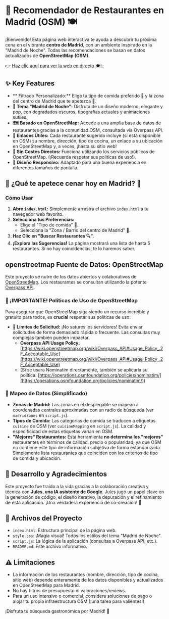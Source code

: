 # 🌃 Recomendador de Restaurantes en Madrid (OSM) 🍽️

¡Bienvenido! Esta página web interactiva te ayuda a descubrir tu próxima cena en el vibrante **centro de Madrid**, con un ambiente inspirado en la "Madrid de Noche". Todas las recomendaciones se basan en datos actualizados de **OpenStreetMap (OSM)**.


👉 [Haz clic aquí para ver la web en directo 🍽️✨](https://pgf3712.github.io/Madrid-Restaurants-AI-JULES/)

## ✨ Key Features

*   ** Filtrado Personalizado:** Elige tu tipo de comida preferido 🍱 y la zona del centro de Madrid que te apetezca 📍.
*   **🌙 Tema "Madrid de Noche":** Disfruta de un diseño moderno, elegante y pop, con degradados oscuros, tipografías actuales y animaciones sutiles.
*   **🗺️ Basado en OpenStreetMap:** Accede a una amplia base de datos de restaurantes gracias a la comunidad OSM, consultada vía Overpass API.
*   **🔗 Enlaces Útiles:** Cada restaurante sugerido incluye (si está disponible en OSM) su nombre, dirección, tipo de cocina, un enlace a su ubicación en OpenStreetMap y, a veces, ¡hasta su sitio web!
*   **🚫 Sin Costes Directos:** Funciona utilizando los servicios públicos de OpenStreetMap. (¡Recuerda respetar sus políticas de uso!).
*   **📱 Diseño Responsivo:** Adaptado para una buena experiencia en diferentes tamaños de pantalla.

## 🚀 ¿Qué te apetece cenar hoy en Madrid? 🍴

### Cómo Usar

1.  **Abre `index.html`:** Simplemente arrastra el archivo `index.html` a tu navegador web favorito.
2.  **Selecciona tus Preferencias:**
    *   Elige el "Tipo de comida" 🌮.
    *   Selecciona la "Zona / Barrio del centro de Madrid" 🌆.
3.  **Haz Clic en "Buscar Restaurantes 🔍".**
4.  **¡Explora las Sugerencias!** La página mostrará una lista de hasta 5 restaurantes. Si no hay coincidencias, te lo haremos saber.

## openstreetmap Fuente de Datos: OpenStreetMap

Este proyecto se nutre de los datos abiertos y colaborativos de [OpenStreetMap](https://www.openstreetmap.org/). Los restaurantes se consultan utilizando la potente [Overpass API](https://wiki.openstreetmap.org/wiki/Overpass_API).

### 📜 ¡IMPORTANTE! Políticas de Uso de OpenStreetMap

Para asegurar que OpenStreetMap siga siendo un recurso increíble y gratuito para todos, es **crucial** respetar sus políticas de uso:

*   **🚦 Límites de Solicitud:** ¡No satures los servidores! Evita enviar solicitudes de forma demasiado rápida o frecuente. Las consultas muy complejas también pueden impactar.
    *   **Overpass API Usage Policy:** [https://wiki.openstreetmap.org/wiki/Overpass_API#Usage_Policy_.2F_Acceptable_Use](https://wiki.openstreetmap.org/wiki/Overpass_API#Usage_Policy_.2F_Acceptable_Use)
    *   (Si se usara Nominatim directamente, también se aplicaría su política: [https://operations.osmfoundation.org/policies/nominatim/](https://operations.osmfoundation.org/policies/nominatim/))

### 🧩 Mapeo de Datos (Simplificado)

-   **Zonas de Madrid:** Las zonas en el desplegable se mapean a coordenadas centrales aproximadas con un radio de búsqueda (ver `madridZones` en `script.js`).
-   **Tipos de Comida:** Las categorías de comida se traducen a etiquetas `cuisine` de OSM (ver `cuisineMapping` en `script.js`). La calidad y especificidad de estas etiquetas varían en OSM.
-   **"Mejores" Restaurantes:** Esta herramienta **no determina los "mejores"** restaurantes en términos de calidad, precio o popularidad, ya que OSM no contiene este tipo de información subjetiva de forma estandarizada. Simplemente lista restaurantes que coinciden con los criterios de tipo de comida y ubicación.

## 🤖 Desarrollo y Agradecimientos

Este proyecto fue traído a la vida gracias a la colaboración creativa y técnica con **Jules, una IA asistente de Google**. Jules jugó un papel clave en la generación de código, el diseño iterativo, la depuración y el refinamiento de esta aplicación. ¡Una verdadera experiencia de co-creación! 🚀

## 📂 Archivos del Proyecto

-   `index.html`: Estructura principal de la página web.
-   `style.css`: ¡Magia visual! Todos los estilos del tema "Madrid de Noche".
-   `script.js`: La lógica de la aplicación (consultas a Overpass API, etc.).
-   `README.md`: Este archivo informativo.

## ⚠️ Limitaciones

-   La información de los restaurantes (nombre, dirección, tipo de cocina, sitio web) depende enteramente de los datos disponibles y actualizados en OpenStreetMap para Madrid.
-   No hay filtros de presupuesto ni valoraciones/reviews.
-   Para un uso intensivo o comercial, considera soluciones de pago o alojar tu propia infraestructura OSM (¡una tarea para valientes!).

¡Disfruta tu búsqueda gastronómica por Madrid! 🎉
